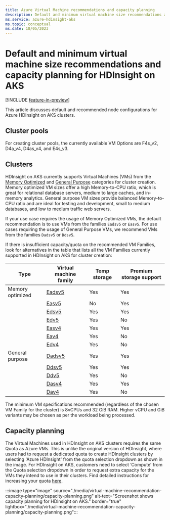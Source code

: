 ```yaml
---
title: Azure Virtual Machine recommendations and capacity planning
description: Default and minimum virtual machine size recommendations and capacity planning for HDInsight on AKS.
ms.service: azure-hdinsight-aks
ms.topic: conceptual
ms.date: 10/05/2023
---
```


# Default and minimum virtual machine size recommendations and capacity planning for HDInsight on AKS

[!INCLUDE [feature-in-preview](includes/feature-in-preview.md)]

This article discusses default and recommended node configurations for Azure HDInsight on AKS clusters.

## Cluster pools
For creating cluster pools, the currently available VM Options are F4s_v2, D4a_v4, D4as_v4, and E4s_v3.

## Clusters
HDInsight on AKS currently supports Virtual Machines (VMs) from the [Memory Optimized](/azure/virtual-machines/sizes-memory) and [General Purpose](/azure/virtual-machines/sizes-general) categories for cluster creation. Memory optimized VM sizes offer a high Memory-to-CPU ratio, which is great for relational database servers, medium to large caches, and in-memory analytics. General purpose VM sizes provide balanced Memory-to-CPU ratio and are ideal for testing and development, small to medium databases, and low to medium traffic web servers. 

If your use case requires the usage of Memory Optimized VMs, the default recommendation is to use VMs from the families `Eadsv5` or `Easv5`. For use cases requiring the usage of General Purpose VMs, we recommend VMs from the families `Dadsv5` or `Ddsv5`. 

If there is insufficient capacity/quota on the recommended VM Families, look for alternatives in the table that lists all the VM Families currently supported in HDInsight on AKS for cluster creation:

|	Type	|	Virtual machine family	|	Temp storage	|	Premium storage support	|
|--|--|--|--|
|	Memory optimized	|	[Eadsv5](/azure/virtual-machines/easv5-eadsv5-series)	|	Yes	|	Yes	|
|		|	[Easv5](/azure/virtual-machines/easv5-eadsv5-series)	|	No	|	Yes	|
|		|	[Edsv5](/azure/virtual-machines/edv5-edsv5-series)	|	Yes	|	Yes	|
|		|	[Edv5](/azure/virtual-machines/edv5-edsv5-series)	|	Yes	|	No	|
|		|	[Easv4](/azure/virtual-machines/eav4-easv4-series)	|	Yes	|	Yes	|
|		|	[Eav4](/azure/virtual-machines/eav4-easv4-series)	|	Yes	|	No	|
|		|	[Edv4](/azure/virtual-machines/edv4-edsv4-series)	|	Yes	|	No	|
|	General purpose	|	[Dadsv5](/azure/virtual-machines/dasv5-dadsv5-series)	|	Yes	|	Yes	|
|		|	[Ddsv5](/azure/virtual-machines/ddv5-ddsv5-series)	|	Yes	|	Yes	|
|		|	[Ddv5](/azure/virtual-machines/ddv5-ddsv5-series)	|	Yes	|	No	|
|		|	[Dasv4](/azure/virtual-machines/dav4-dasv4-series)	|	Yes	|	Yes	|
|		|	[Dav4](/azure/virtual-machines/dav4-dasv4-series)	|	Yes	|	No  	|

The minimum VM specifications recommended (regardless of the chosen VM Family for the cluster) is 8vCPUs and 32 GiB RAM. Higher vCPU and GiB variants may be chosen as per the workload being processed.

## Capacity planning 

The Virtual Machines used in HDInsight on AKS clusters requires the same Quota as Azure VMs. This is unlike the original version of HDInsight, where users had to request a dedicated quota to create HDInsight clusters by selecting 'Azure HDInsight' from the quota selection dropdown as shown in the image. For HDInsight on AKS, customers need to select ‘Compute’ from the Quota selection dropdown in order to request extra capacity for the VMs they intend to use in their clusters. Find detailed instructions for increasing your quota [here](/azure/quotas/per-vm-quota-requests).

:::image type="image" source="./media/virtual-machine-recommendation-capacity-planning/capacity-planning.png" alt-text="Screenshot shows capacity planning for HDInsight on AKS." border="true" lightbox="./media/virtual-machine-recommendation-capacity-planning/capacity-planning.png":::



